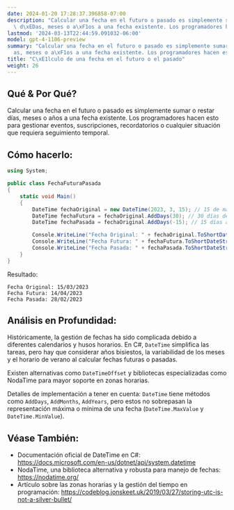 ```yaml
---
date: 2024-01-20 17:28:37.396858-07:00
description: "Calcular una fecha en el futuro o pasado es simplemente sumar o restar\
  \ d\xEDas, meses o a\xF1os a una fecha existente. Los programadores hacen esto para\u2026"
lastmod: '2024-03-13T22:44:59.091032-06:00'
model: gpt-4-1106-preview
summary: "Calcular una fecha en el futuro o pasado es simplemente sumar o restar d\xED\
  as, meses o a\xF1os a una fecha existente. Los programadores hacen esto para\u2026"
title: "C\xE1lculo de una fecha en el futuro o el pasado"
weight: 26
---
```


## Qué & Por Qué?
Calcular una fecha en el futuro o pasado es simplemente sumar o restar días, meses o años a una fecha existente. Los programadores hacen esto para gestionar eventos, suscripciones, recordatorios o cualquier situación que requiera seguimiento temporal.

## Cómo hacerlo:
```C#
using System;

public class FechaFuturaPasada
{
    static void Main()
    {
        DateTime fechaOriginal = new DateTime(2023, 3, 15); // 15 de marzo de 2023
        DateTime fechaFutura = fechaOriginal.AddDays(30); // 30 días después
        DateTime fechaPasada = fechaOriginal.AddDays(-15); // 15 días antes

        Console.WriteLine("Fecha Original: " + fechaOriginal.ToShortDateString());
        Console.WriteLine("Fecha Futura: " + fechaFutura.ToShortDateString());
        Console.WriteLine("Fecha Pasada: " + fechaPasada.ToShortDateString());
    }
}
```
Resultado:
```
Fecha Original: 15/03/2023
Fecha Futura: 14/04/2023
Fecha Pasada: 28/02/2023
```

## Análisis en Profundidad:
Históricamente, la gestión de fechas ha sido complicada debido a diferentes calendarios y husos horarios. En C#, `DateTime` simplifica las tareas, pero hay que considerar años bisiestos, la variabilidad de los meses y el horario de verano al calcular fechas futuras o pasadas.

Existen alternativas como `DateTimeOffset` y bibliotecas especializadas como NodaTime para mayor soporte en zonas horarias.

Detalles de implementación a tener en cuenta: `DateTime` tiene métodos como `AddDays`, `AddMonths`, `AddYears`, pero estos no sobrepasan la representación máxima o mínima de una fecha (`DateTime.MaxValue` y `DateTime.MinValue`).

## Véase También:
- Documentación oficial de DateTime en C#: https://docs.microsoft.com/en-us/dotnet/api/system.datetime
- NodaTime, una biblioteca alternativa y robusta para manejo de fechas: https://nodatime.org/
- Artículo sobre las zonas horarias y la gestión del tiempo en programación: https://codeblog.jonskeet.uk/2019/03/27/storing-utc-is-not-a-silver-bullet/
